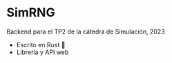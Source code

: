 # SimRNG

Backend para el TP2 de la cátedra de Simulación, 2023

- Escrito en Rust 🦀
- Librería y API web
